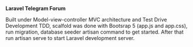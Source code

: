**Laravel Telegram Forum**

Built under Model-view-controller MVC architecture and Test Drive Development TDD, scalfold was done with Bootsrap 5 (app.js and app.css), run migration, database seeder artisan command to get started. After that run artisan serve to start Laravel development server.

